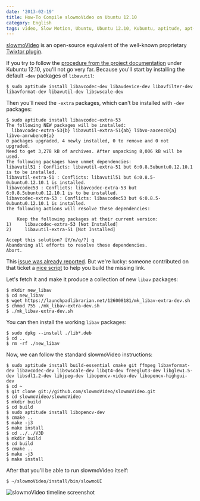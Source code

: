 ```yaml
---
date: '2013-02-19'
title: How-To Compile slowmoVideo on Ubuntu 12.10
category: English
tags: video, Slow Motion, Ubuntu, Ubuntu 12.10, Kubuntu, aptitude, apt-get, shell, Twixtor
---
```


[slowmoVideo](https://slowmovideo.granjow.net) is an open-source equivalent of the well-known proprietary [Twixtor plugin](https://www.revisionfx.com/products/twixtor/).

If you try to follow the [procedure from the project documentation](https://slowmovideo.granjow.net/download.php#h2_Compiling) under Kubuntu 12.10, you'll not go very far. Because you'll start by installing the default `-dev` packages of `libavutil`:

```shell-session
$ sudo aptitude install libavcodec-dev libavdevice-dev libavfilter-dev libavformat-dev libavutil-dev libswscale-dev
```

Then you'll need the `-extra` packages, which can't be installed with `-dev` packages:

```shell-session
$ sudo aptitude install libavcodec-extra-53
The following NEW packages will be installed:
  libavcodec-extra-53{b} libavutil-extra-51{ab} libvo-aacenc0{a} libvo-amrwbenc0{a}
0 packages upgraded, 4 newly installed, 0 to remove and 0 not upgraded.
Need to get 3,278 kB of archives. After unpacking 8,006 kB will be used.
The following packages have unmet dependencies:
libavutil51 : Conflicts: libavutil-extra-51 but 6:0.8.5ubuntu0.12.10.1 is to be installed.
libavutil-extra-51 : Conflicts: libavutil51 but 6:0.8.5-0ubuntu0.12.10.1 is installed.
libavcodec53 : Conflicts: libavcodec-extra-53 but 6:0.8.5ubuntu0.12.10.1 is to be installed.
libavcodec-extra-53 : Conflicts: libavcodec53 but 6:0.8.5-0ubuntu0.12.10.1 is installed.
The following actions will resolve these dependencies:

    Keep the following packages at their current version:
1)     libavcodec-extra-53 [Not Installed]
2)     libavutil-extra-51 [Not Installed]

Accept this solution? [Y/n/q/?] q
Abandoning all efforts to resolve these dependencies.
Abort.
```

This [issue was already reported](https://bugs.launchpad.net/ubuntu/+source/libav/+bug/1038781). But we're lucky: someone contributed on that ticket a [nice script](https://launchpadlibrarian.net/126008181/mk_libav-extra-dev.sh) to help you build the missing link.

Let's fetch it and make it produce a collection of new `libav` packages:

```shell-session
$ mkdir new_libav
$ cd new_libav
$ wget https://launchpadlibrarian.net/126008181/mk_libav-extra-dev.sh
$ chmod 755 ./mk_libav-extra-dev.sh
$ ./mk_libav-extra-dev.sh
```

You can then install the working `libav` packages:

```shell-session
$ sudo dpkg --install ./lib*.deb
$ cd ..
$ rm -rf ./new_libav
```

Now, we can follow the standard slowmoVideo instructions:

```shell-session
$ sudo aptitude install build-essential cmake git ffmpeg libavformat-dev libavcodec-dev libswscale-dev libqt4-dev freeglut3-dev libglew1.5-dev libsdl1.2-dev libjpeg-dev libopencv-video-dev libopencv-highgui-dev
$ cd ~
$ git clone git://github.com/slowmoVideo/slowmoVideo.git
$ cd slowmoVideo/slowmoVideo
$ mkdir build
$ cd build
$ sudo aptitude install libopencv-dev
$ cmake ..
$ make -j3
$ make install
$ cd ../../V3D
$ mkdir build
$ cd build
$ cmake ..
$ make -j3
$ make install
```

After that you'll be able to run slowmoVideo itself:

```
$ ~/slowmoVideo/install/bin/slowmoUI
```

![slowmoVideo timeline screenshot]({attach}slowmo-video-timeline.png)
